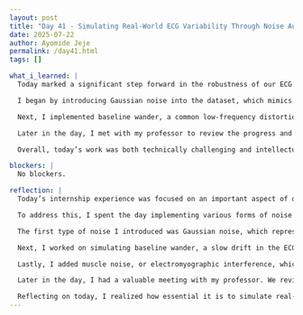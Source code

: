 ```yaml
---
layout: post
title: "Day 41 - Simulating Real-World ECG Variability Through Noise Augmentation"
date: 2025-07-22
author: Ayomide Jeje
permalink: /day41.html
tags: []

what_i_learned: |
  Today marked a significant step forward in the robustness of our ECG classification project. I dedicated the majority of my time to implementing and testing various forms of synthetic noise to simulate real-world distortions in ECG signals. The goal was to enhance the generalization capabilities of our deep learning models by exposing them to more realistic, imperfect data.

  I began by introducing Gaussian noise into the dataset, which mimics the random fluctuations often encountered in sensor readings due to electronic interference or environmental conditions. This type of noise helps the model learn to distinguish between signal and background fluctuations, making it more reliable when deployed in practical settings.

  Next, I implemented baseline wander, a common low-frequency distortion typically caused by factors like patient movement or breathing. This artifact can shift the entire signal baseline up or down over time, posing a challenge for accurate detection of cardiac events. By simulating this condition, the model becomes better equipped to ignore irrelevant baseline shifts and focus on the important morphological features of the ECG.

  Later in the day, I met with my professor to review the progress and discuss the implications of these noise additions. We examined how noise augmentation can serve as a form of regularization and potentially improve model resilience against unseen data. The meeting also helped clarify our next steps, which include evaluating model performance on noisy versus clean data and determining the best noise combinations for training.

  Overall, today’s work was both technically challenging and intellectually rewarding. It brought us closer to building a more reliable and clinically applicable ECG diagnostic tool by replicating the complexities of real-world data.

blockers: |
  No blockers.

reflection: |
  Today’s internship experience was focused on an important aspect of our ECGNet project: preparing our dataset to better reflect real-world conditions. A key insight in deep learning for biomedical data is that models trained only on clean, ideal signals often fail when exposed to noisy, real-life data.

  To address this, I spent the day implementing various forms of noise augmentation into our ECG dataset, including Gaussian noise, baseline wander, and muscle noise.

  The first type of noise I introduced was Gaussian noise, which represents random fluctuations commonly seen in ECG signals due to sensor imperfections or background interference. Adding this noise helps our model learn how to filter out irrelevant spikes and better detect consistent patterns in the signal.

  Next, I worked on simulating baseline wander, a slow drift in the ECG signal caused by factors like patient movement or breathing. This distortion can interfere with key features like the ST segment, so making our model robust to such artifacts is critical for accurate clinical interpretation.

  Lastly, I added muscle noise, or electromyographic interference, which introduces high-frequency variations typically caused by voluntary or involuntary muscle contractions. This type of noise is especially common during ambulatory ECG recordings and can easily confuse a model if it hasn’t seen similar distortions during training.

  Later in the day, I had a valuable meeting with my professor. We reviewed the goals of noise augmentation and discussed how these changes could lead to improved model generalization and robustness. The discussion helped me better understand not just the how, but the why behind these techniques — and how they align with our broader goal of building a clinically usable diagnostic model.

  Reflecting on today, I realized how essential it is to simulate real-world variability when working with medical data. Clean data may perform well in lab settings, but our goal is to develop solutions that function reliably in unpredictable environments. Today’s work was a meaningful step toward that vision.
---
```

